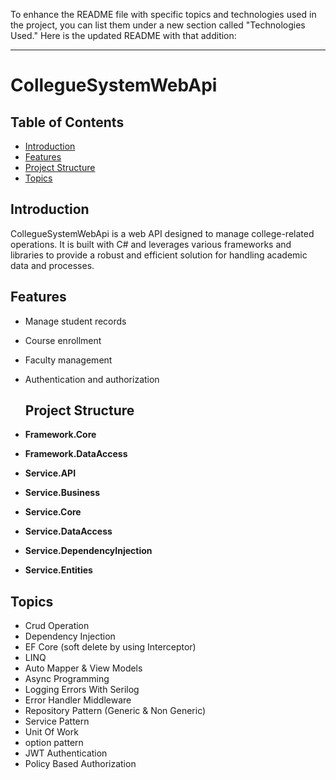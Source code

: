 To enhance the README file with specific topics and technologies used in the project, you can list them under a new section called "Technologies Used." Here is the updated README with that addition:

---

# CollegueSystemWebApi

## Table of Contents
- [Introduction](#introduction)
- [Features](#features)
- [Project Structure](#project-structure)
- [Topics](#topics)
  
## Introduction
CollegueSystemWebApi is a web API designed to manage college-related operations. It is built with C# and leverages various frameworks and libraries to provide a robust and efficient solution for handling academic data and processes.

## Features
- Manage student records
- Course enrollment
- Faculty management
- Authentication and authorization

  ## Project Structure
- **Framework.Core**
- **Framework.DataAccess**
- **Service.API**
- **Service.Business**
- **Service.Core**
- **Service.DataAccess**
- **Service.DependencyInjection**
- **Service.Entities**

## Topics
- Crud Operation
- Dependency Injection
- EF Core (soft delete by using Interceptor)
- LINQ
- Auto Mapper & View Models
- Async Programming
- Logging Errors With Serilog
- Error Handler Middleware
- Repository Pattern (Generic & Non Generic)
- Service Pattern 
- Unit Of Work
- option pattern 
- JWT Authentication
- Policy Based Authorization


